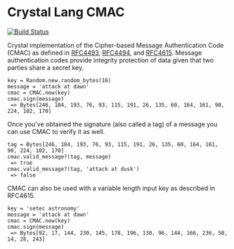 # Crystal Lang CMAC

[![Build Status](https://travis-ci.org/spider-gazelle/cmac.svg?branch=master)](https://travis-ci.org/spider-gazelle/cmac)

Crystal implementation of the Cipher-based Message Authentication Code (CMAC) as defined in [RFC4493](http://tools.ietf.org/html/rfc4493), [RFC4494](http://tools.ietf.org/html/rfc4494), and [RFC4615](http://tools.ietf.org/html/rfc4615). Message authentication codes provide integrity protection of data given that two parties share a secret key.

```crystal
key = Random.new.random_bytes(16)
message = 'attack at dawn'
cmac = CMAC.new(key)
cmac.sign(message)
 => Bytes[246, 184, 193, 76, 93, 115, 191, 26, 135, 60, 164, 161, 90, 224, 102, 170]
```

Once you've obtained the signature (also called a tag) of a message you can use CMAC to verify it as well.

```crystal
tag = Bytes[246, 184, 193, 76, 93, 115, 191, 26, 135, 60, 164, 161, 90, 224, 102, 170]
cmac.valid_message?(tag, message)
 => true
cmac.valid_message?(tag, 'attack at dusk')
 => false
```

CMAC can also be used with a variable length input key as described in RFC4615.

```crystal
key = 'setec astronomy'
message = 'attack at dawn'
cmac = CMAC.new(key)
cmac.sign(message)
 => Bytes[92, 17, 144, 230, 145, 178, 196, 130, 96, 144, 166, 236, 58, 14, 28, 243]
```
